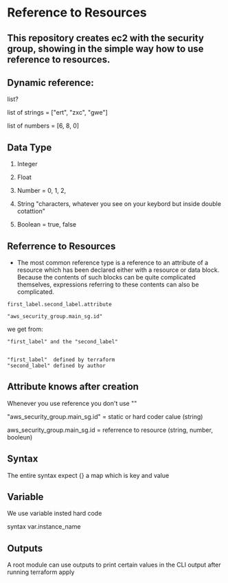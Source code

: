 # Reference to Resources

## This repository creates ec2 with the security group, showing in the simple way how to use reference to resources. 

## Dynamic reference:

list?

list of strings = ["ert", "zxc", "gwe"]

list of numbers = [6, 8, 0]

## Data Type
1. Integer

2. Float

3. Number = 0, 1, 2, 

4. String "characters, whatever you see on your keybord but inside double cotattion"

5. Boolean = true, false

## Referrence to Resources 
- The most common reference type is a reference to an attribute of a resource which has been declared either with a resource or data block. Because the contents of such blocks can be quite complicated themselves, expressions referring to these contents can also be complicated.

~~~
first_label.second_label.attribute

"aws_security_group.main_sg.id"
~~~
we get from:
~~~
"first_label" and the "second_label" 


"first_label"  defined by terraform 
"second_label" defined by author
~~~


## Attribute knows after creation 
Whenever you use reference you don't use ""

"aws_security_group.main_sg.id" = static or hard coder calue (string)

aws_security_group.main_sg.id = referrence to resource (string, number, booleun)

## Syntax
The entire syntax expect {} a map which is key and value

## Variable 
We use variable insted hard code

syntax var.instance_name

## Outputs
A root module can use outputs to print certain values in the CLI output after running terraform apply
